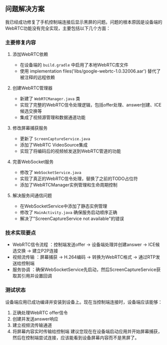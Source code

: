 ## 问题解决方案
我已经成功修复了手机控制端连接后显示黑屏的问题。问题的根本原因是设备端的WebRTC功能没有完全实现，主要包括以下几个方面：

### 主要修复内容
1. 添加WebRTC依赖
   
   - 在设备端的 `build.gradle` 中启用了本地WebRTC库文件
   - 使用 implementation files('libs/google-webrtc-1.0.32006.aar') 替代了被注释的远程依赖
2. 创建WebRTC管理器
   
   - 新建了 `WebRTCManager.java` 类
   - 实现了完整的WebRTC信令处理逻辑，包括offer处理、answer创建、ICE候选交换等
   - 集成了视频源管理和数据通道功能
3. 修改屏幕捕获服务
   
   - 更新了 `ScreenCaptureService.java`
   - 添加了WebRTC VideoSource集成
   - 实现了将编码后的视频帧发送到WebRTC管道的功能
4. 完善WebSocket服务
   
   - 修改了 `WebSocketService.java`
   - 实现了真正的WebRTC信令处理，替换了之前的TODO占位符
   - 添加了WebRTCManager实例管理和生命周期控制
5. 解决服务间通信问题
   
   - 在WebSocketService中添加了静态实例管理
   - 修改了 `MainActivity.java` 确保服务启动顺序正确
   - 解决了"ScreenCaptureService not available"的错误
### 技术实现要点
- WebRTC信令流程 ：控制端发送offer → 设备端处理并创建answer → ICE候选交换 → 建立P2P连接
- 视频流传输 ：屏幕捕获 → H.264编码 → 转换为WebRTC格式 → 通过RTP发送给控制端
- 服务协调 ：确保WebSocketService先启动，然后ScreenCaptureService获取其引用并设置回调
### 测试状态
设备端应用已成功编译并安装到设备上。现在当控制端连接时，设备端应该能够：

1. 正确处理WebRTC offer信令
2. 创建并发送answer响应
3. 建立视频流传输通道
4. 将屏幕内容实时传输给控制端
建议您现在在设备端启动应用并开始屏幕捕获，然后在控制端尝试连接，应该能看到设备屏幕内容而不是黑屏了。